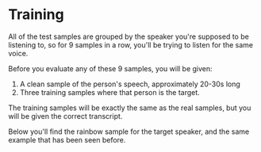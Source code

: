 # Training

All of the test samples are grouped by the speaker you're supposed to be
listening to, so for 9 samples in a row, you'll be trying to listen for the
same voice.

Before you evaluate any of these 9 samples, you will be given:

1. A clean sample of the person's speech, approximately 20-30s long
2. Three training samples where that person is the target.

The training samples will be exactly the same as the real samples, but you will
be given the correct transcript.

Below you'll find the rainbow sample for the target speaker, and the same
example that has been seen before.

